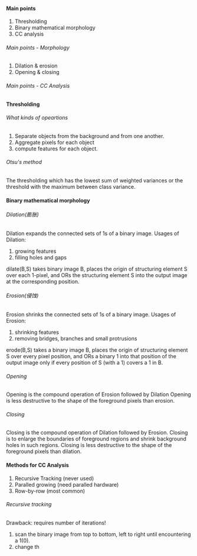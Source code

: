 #### Main points
1. Thresholding
2. Binary mathematical morphology
3. CC analysis

###### Main points - Morphology
1. Dilation & erosion
2. Opening & closing

###### Main points - CC Analysis

#### Thresholding
###### What kinds of opeartions
1. Separate objects from the background and from one another.
2. Aggregate pixels for each object
3. compute features for each object.

###### Otsu's method
The thresholding which has the lowest sum of weighted variances or the threshold with the maximum between class variance.

#### Binary mathematical morphology
###### Dilation(膨胀)
Dilation expands the connected sets of 1s of a binary image.
Usages of Dilation:
1. growing features
2. filling holes and gaps

dilate(B,S) takes binary image B, places the origin of structuring element S over each 1-pixel, and ORs the structuring element S into the output image at the corresponding position.

######  Erosion(侵蚀)
Erosion shrinks the connected sets of 1s of a binary image.
Usages of Erosion:
1. shrinking features
2. removing bridges, branches and small protrusions

erode(B,S) takes a binary image B, places the origin of structuring element S over every pixel position, and ORs a binary 1 into that position of the output image only if every position of S (with a 1) covers a 1 in B.

###### Opening
Opening is the compound operation of Erosion followed by Dilation
Opening is less destructive to the shape of the foreground pixels than erosion.


###### Closing
Closing is the compound operation of Dilation followed by Erosion.
Closing is to enlarge the boundaries of foreground regions and shrink background holes in such regions.
Closing is less destructive to the shape of the foreground pixels than dilation.

#### Methods for CC Analysis
1. Recursive Tracking (never used)
2. Paralled growing (need paralled hardware)
3. Row-by-row (most common)


###### Recursive tracking
Drawback: requires number of iterations!
1. scan the binary image from top to bottom, left to right until encountering a 1(0).
2. change th